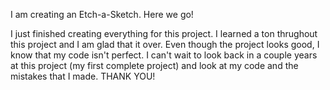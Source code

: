 I am creating an Etch-a-Sketch. 
Here we go!

I just finished creating everything for this project.
I learned a ton thrughout this project and I am glad
that it over. Even though the project looks good, I 
know that my code isn't perfect. I can't wait to look
back in a couple years at this project (my first 
complete project) and look at my code and the mistakes
that I made. THANK YOU!